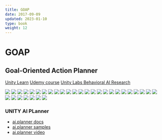 ```yaml
---
title: GOAP
date: 2017-09-09
updated: 2023-01-10
type: book
weight: 12
---
```

# GOAP

## Goal-Oriented Action Planner

[Unity Learn](https://learn.unity.com/project/goal-driven-behaviour?)
[Udemy course](https://www.udemy.com/course/ai_with_goap/)
[Unity Labs Behavioral AI Research](https://www.youtube.com/watch?v=78nhJNPS0vA)

![](img/goap/goap_01.webp)
![](img/goap/goap_02.webp)
![](img/goap/goap_03.webp)
![](img/goap/goap_04.webp)
![](img/goap/goap_05.webp)
![](img/goap/goap_06.webp)
![](img/goap/goap_07.webp)
![](img/goap/goap_08.webp)
![](img/goap/goap_09.webp)
![](img/goap/goap_10.webp)
![](img/goap/goap_11.webp)
![](img/goap/goap_12.webp)
![](img/goap/goap_13.webp)
![](img/goap/goap_14.webp)
![](img/goap/goap_15.webp)
![](img/goap/goap_16.webp)
![](img/goap/goap_17.webp)
![](img/goap/goap_18.webp)
![](img/goap/goap_19.webp)
![](img/goap/goap_20.webp)
![](img/goap/goap_21.webp)
![](img/goap/goap_22.webp)
![](img/goap/goap_23.webp)
![](img/goap/goap_24.webp)
![](img/goap/goap_25.webp)
![](img/goap/goap_26.webp)
![](img/goap/goap_27.webp)
![](img/goap/goap_28.webp)
![](img/goap/goap_29.webp)
![](img/goap/goap_30.webp)
![](img/goap/goap_31.webp)
![](img/goap/goap_32.webp)

### UNITY AI PLanner
- [ai.planner docs](https://docs.unity3d.com/Packages/com.unity.ai.planner@0.3/manual/index.html)  
- [ai.planner samples](https://github.com/Unity-Technologies/ai-planner-samples)  
- [ai.planner video](https://www.youtube.com/watch?v=ZdN8dDa0ff4)  
